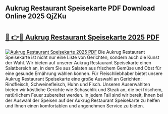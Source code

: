 ## Aukrug Restaurant Speisekarte PDF Download Online 2025 QjZKu

# <h2><a href="http://gca9goq.nevu.top/?p=Aukrug+Restaurant+Speisekarte">🔗 👉🔴 Aukrug Restaurant Speisekarte 2025 PDF</a></h2>

[![Aukrug Restaurant Speisekarte 2025 PDF](https://i.imgur.com/dBaPXMq.png)](http://gca9goq.nevu.top/?p=Aukrug+Restaurant+Speisekarte)
Die Aukrug Restaurant Speisekarte ist nicht nur eine Liste von Gerichten, sondern auch die Kunst der Wahl. Wir bieten auf unserer Aukrug Restaurant Speisekarte einen Salatbereich an, in dem Sie aus Salaten aus frischem Gemüse und Obst für eine gesunde Ernährung wählen können. Für Fleischliebhaber bietet unsere Aukrug Restaurant Speisekarte eine große Auswahl an Gerichten: Rindfleisch, Schweinefleisch, Huhn und Fisch. Unseren Auserwählten bieten wir köstliche Gerichte wie Schaschlik und Steak an, die bei frischem, natürlichem Feuer zubereitet werden. In jedem Fall sind wir bereit, Ihnen bei der Auswahl der Speisen auf der Aukrug Restaurant Speisekarte zu helfen und Ihnen einen komfortablen und angenehmen Service zu bieten.
